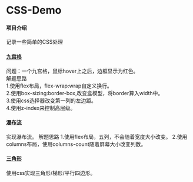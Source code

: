 # CSS-Demo

#### 项目介绍
记录一些简单的CSS处理

#### [九宫格](https://gitee.com/LuckyFBB/CSS-Demo/tree/master/nine-grid)  
问题：一个九宫格，鼠标hover上之后，边框显示为红色。  
解题思路  
1.使用flex布局，flex-wrap:wrap自定义换行。  
2.使用box-sizing:border-box,改变盒模型，将border算入width中。  
3.使用css选择器改变第一列的左边距。  
4.使用z-index来控制高层级。

#### [瀑布流](https://github.com/LuckyFBB/CSS-Effect/tree/master/Masonry-Layouts)  
实现瀑布流。
解题思路
1.使用flex布局，五列，不会随着宽度大小改变。
2.使用columns布局，使用columns-count随着屏幕大小改变列数。

#### [三角形](https://github.com/LuckyFBB/CSS-Effect/tree/master/triangle)
使用css实现三角形/梯形/平行四边形。